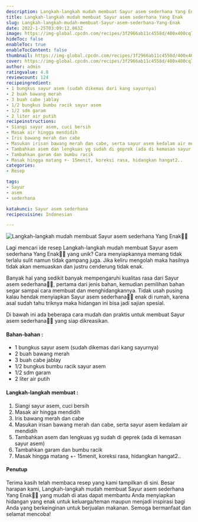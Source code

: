 ```yaml
---
description: Langkah-langkah mudah membuat Sayur asem sederhana Yang Enak"
title: Langkah-langkah mudah membuat Sayur asem sederhana Yang Enak
slug: Langkah-langkah-mudah-membuat-Sayur-asem-sederhana-Yang-Enak
date: 2022-1-25T03:09:12.063Z
image: https://img-global.cpcdn.com/recipes/3f2966ab11c4558d/400x400cq70/photo.jpg
hideToc: false
enableToc: true
enableTocContent: false
thumbnail: https://img-global.cpcdn.com/recipes/3f2966ab11c4558d/400x400cq70/photo.jpg
cover: https://img-global.cpcdn.com/recipes/3f2966ab11c4558d/400x400cq70/photo.jpg
author: admin
ratingvalue: 4.8
reviewcount: 124
recipeingredient:
- 1 bungkus sayur asem (sudah dikemas dari kang sayurnya)
- 2 buah bawang merah
- 3 buah cabe jablay
- 1/2 bungkus bumbu racik sayur asem
- 1/2 sdm garam
- 2 liter air putih
recipeinstructions:
- Siangi sayur asem, cuci bersih
- Masak air hingga mendidih
- Iris bawang merah dan cabe
- Masukan irisan bawang merah dan cabe, serta sayur asem kedalam air mendidih
- Tambahkan asem dan lengkuas yg sudah di geprek (ada di kemasan sayur asem)
- Tambahkan garam dan bumbu racik
- Masak hingga matang +- 15menit, koreksi rasa, hidangkan hangat2..
categories:
- Resep

tags:
- Sayur
- asem
- sederhana

katakunci: Sayur asem sederhana
recipecuisine: Indonesian

---
```


![Langkah-langkah mudah membuat Sayur asem sederhana Yang Enak👩‍🍳](https://img-global.cpcdn.com/recipes/3f2966ab11c4558d/400x400cq70/photo.jpg)

Lagi mencari ide resep Langkah-langkah mudah membuat Sayur asem sederhana Yang Enak👩‍🍳 yang unik? Cara menyiapkannya memang tidak terlalu sulit namun tidak gampang juga. Jika keliru mengolah maka hasilnya tidak akan memuaskan dan justru cenderung tidak enak.

Banyak hal yang sedikit banyak mempengaruhi kualitas rasa dari Sayur asem sederhana👩‍🍳, pertama dari jenis bahan, kemudian pemilihan bahan segar sampai cara membuat dan menghidangkannya. Tidak usah pusing kalau hendak menyiapkan Sayur asem sederhana👩‍🍳 enak di rumah, karena asal sudah tahu triknya maka hidangan ini bisa jadi sajian spesial.

Di bawah ini ada beberapa cara mudah dan praktis untuk membuat Sayur asem sederhana👩‍🍳 yang siap dikreasikan.

<!--inarticleads1-->

#### Bahan-bahan :

- 1 bungkus sayur asem (sudah dikemas dari kang sayurnya)
- 2 buah bawang merah
- 3 buah cabe jablay
- 1/2 bungkus bumbu racik sayur asem
- 1/2 sdm garam
- 2 liter air putih

<!--inarticleads2-->

#### Langkah-langkah membuat :

1. Siangi sayur asem, cuci bersih
1. Masak air hingga mendidih
1. Iris bawang merah dan cabe
1. Masukan irisan bawang merah dan cabe, serta sayur asem kedalam air mendidih
1. Tambahkan asem dan lengkuas yg sudah di geprek (ada di kemasan sayur asem)
1. Tambahkan garam dan bumbu racik
1. Masak hingga matang +- 15menit, koreksi rasa, hidangkan hangat2..

#### Penutup

Terima kasih telah membaca resep yang kami tampilkan di sini. Besar harapan kami, Langkah-langkah mudah membuat Sayur asem sederhana Yang Enak👩‍🍳 yang mudah di atas dapat membantu Anda menyiapkan hidangan yang enak untuk keluarga/teman maupun menjadi inspirasi bagi Anda yang berkeinginan untuk berjualan makanan. Semoga bermanfaat dan selamat mencoba!